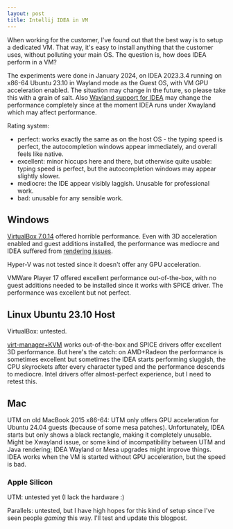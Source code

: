 ```yaml
---
layout: post
title: Intellij IDEA in VM
---
```


When working for the customer, I've found out that the best way is to setup a dedicated
VM. That way, it's easy to install anything that the customer uses, without polluting
your main OS. The question is, how does IDEA perform in a VM?

The experiments were done in January 2024, on IDEA 2023.3.4 running on x86-64 Ubuntu 23.10 in Wayland mode as the Guest OS,
with VM GPU acceleration enabled. The situation may change in the future, so
please take this with a grain of salt. Also [Wayland support for IDEA](https://youtrack.jetbrains.com/issue/JBR-3206/Native-Wayland-support)
may change the performance completely since at the moment IDEA runs under Xwayland which may affect performance.

Rating system:
* perfect: works exactly the same as on the host OS - the typing speed is perfect, the autocompletion windows appear immediately,
  and overall feels like native.
* excellent: minor hiccups here and there, but otherwise quite usable: typing speed is perfect, but the autocompletion windows
  may appear slightly slower.
* mediocre: the IDE appear visibly laggish. Unusable for professional work.
* bad: unusable for any sensible work.

## Windows

[VirtualBox 7.0.14](https://www.virtualbox.org/wiki/Downloads) offered horrible performance.
Even with 3D acceleration enabled and guest additions installed, the performance was mediocre
and IDEA suffered from [rendering issues](https://youtrack.jetbrains.com/issue/IDEA-345192/VMWare-with-3D-acceleration-Rendering-Button-Issue).

Hyper-V was not tested since it doesn't offer any GPU acceleration.

VMWare Player 17 offered excellent performance out-of-the-box, with no guest additions needed to be installed
since it works with SPICE driver. The performance was excellent but not perfect.

## Linux Ubuntu 23.10 Host

VirtualBox: untested.

[virt-manager+KVM](../virt-manager/) works out-of-the-box and SPICE drivers offer excellent 3D performance.
But here's the catch: on AMD+Radeon the performance is sometimes excellent but sometimes the IDEA starts performing sluggish,
the CPU skyrockets after every character typed and the performance descends to mediocre.
Intel drivers offer almost-perfect experience, but I need to retest this.

## Mac

UTM on old MacBook 2015 x86-64: UTM only offers GPU acceleration for Ubuntu 24.04 guests (because of some mesa patches). Unfortunately,
IDEA starts but only shows a black rectangle, making it completely unusable. Might be Xwayland issue, or
some kind of incompatibility between UTM and Java rendering; IDEA Wayland or Mesa upgrades might improve things.
IDEA works when the VM is started without GPU acceleration, but the speed is bad.

### Apple Silicon

UTM: untested yet (I lack the hardware :)

Parallels: untested, but I have high hopes for this kind of setup since I've seen people *gaming*
this way. I'll test and update this blogpost.
